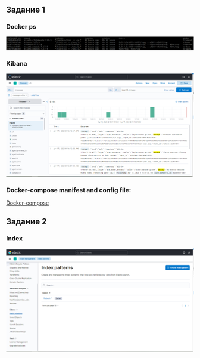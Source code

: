 ## Задание 1

### Docker ps

![Alt text](https://github.com/maks1001281/devops-netology/blob/main/Home_work/10.5/docker.PNG?raw=true "Optional Title")

### Kibana 

![Alt text](https://github.com/maks1001281/devops-netology/blob/main/Home_work/10.5/discover.PNG?raw=true "Optional Title")

### Docker-compose manifest and config file:

[Docker-compose](https://github.com/maks1001281/devops-netology/blob/main/Home_work/10.5/docker-compose)

## Задание 2

### Index

![Alt text](https://github.com/maks1001281/devops-netology/blob/main/Home_work/10.5/index.PNG?raw=true "Optional Title")
